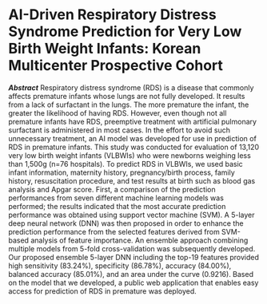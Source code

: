# AI-Driven Respiratory Distress Syndrome Prediction for Very Low Birth Weight Infants: Korean Multicenter Prospective Cohort

***Abstract***
Respiratory distress syndrome (RDS) is a disease that commonly affects premature infants whose lungs are not fully developed. It results from a lack of surfactant in the lungs. The more premature the infant, the greater the likelihood of having RDS. However, even though not all premature infants have RDS, preemptive treatment with artificial pulmonary surfactant is administered in most cases. In the effort to avoid such unnecessary treatment, an AI model was developed for use in prediction of RDS in premature infants. This study was conducted for evaluation of 13,120 very low birth weight infants (VLBWIs) who were newborns weighing less than 1,500g (n=76 hospitals). To predict RDS in VLBWIs, we used basic infant information, maternity history, pregnancy/birth process, family history, resuscitation procedure, and test results at birth such as blood gas analysis and Apgar score. First, a comparison of the prediction performances from seven different machine learning models was performed; the results indicated that the most accurate prediction performance was obtained using support vector machine (SVM). A 5-layer deep neural network (DNN) was then proposed in order to enhance the prediction performance from the selected features derived from SVM-based analysis of feature importance. An ensemble approach combining multiple models from 5-fold cross-validation was subsequently developed. Our proposed ensemble 5-layer DNN including the top-19 features provided high sensitivity (83.24%), specificity (86.78%), accuracy (84.00%), balanced accuracy (85.01%), and an area under the curve (0.9216). Based on the model that we developed, a public web application that enables easy access for prediction of RDS in premature was deployed. 
